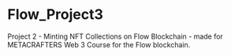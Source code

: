 # Flow_Project3
Project 2 - Minting NFT Collections on Flow Blockchain - made for METACRAFTERS Web 3 Course for the Flow blockchain.
